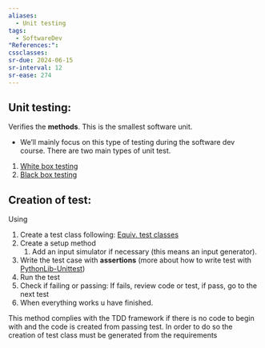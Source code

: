 ```yaml
---
aliases:
  - Unit testing
tags:
  - SoftwareDev
"References:": 
cssclasses: 
sr-due: 2024-06-15
sr-interval: 12
sr-ease: 274
---
```

## Unit testing:
Verifies the **methods**. This is the smallest software unit. 
+ We’ll mainly focus on this type of testing during the software dev course. 
There are two main types of unit test.
1. [White box testing](20240501%20-%20123349%20-%20White%20box%20testing.md)
2. [Black box testing](20240501%20-%20123332%20-%20Black%20box%20testing.md)

## Creation of test:
Using 
1. Create a test class following: [Equiv. test classes](20240501%20-%20124636%20-%20Equivalent%20test%20classes.md)
2. Create a setup method
	1. Add an input simulator if necessary (this means an input generator). 
3. Write the test case with **assertions** (more about how to write test with [PythonLib-Unittest](PythonLib-Unittest.md))
4. Run the test
5. Check if failing or passing: If fails, review code or test, if pass, go to the next test
6. When everything works u have finished. 

This method complies with the TDD framework if there is no code to begin with and the code is created from passing test. In order to do so the creation of test class must be generated from the requirements